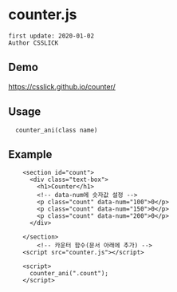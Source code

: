 # counter.js
```
first update: 2020-01-02
Author CSSLICK
```

## Demo 
https://csslick.github.io/counter/

## Usage 
```
  counter_ani(class name)
```

## Example
```
    <section id="count">
      <div class="text-box">
        <h1>Counter</h1>
        <!-- data-num에 숫자값 설정 -->
        <p class="count" data-num="100">0</p>
        <p class="count" data-num="150">0</p>
        <p class="count" data-num="200">0</p>
      </div>
      
    </section>
        <!-- 카운터 함수(문서 아래에 추가) -->
    <script src="counter.js"></script>
    
    <script>
      counter_ani(".count");
    </script>

```

